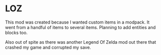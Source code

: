 # LOZ

This mod was created because I wanted custom items in a modpack. It went from a handful of items to several items. Planning to add entities and blocks too.

Also out of spite as there was another Legend Of Zelda mod out there that crashed my game and corrupted my save.
